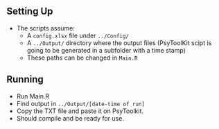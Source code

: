 ## Setting Up
* The scripts assume:
	* A `config.xlsx` file under `../Config/`
	* A `../Output/` directory where the output files (PsyToolKit scipt is going to be generated in a subfolder with a time stamp)
	* These paths can be changed in `Main.R`

## Running
* Run Main.R
* Find output in `../Output/[date-time of run]`
* Copy the TXT file and paste it on PsyToolkit.
* Should compile and be ready for use. 